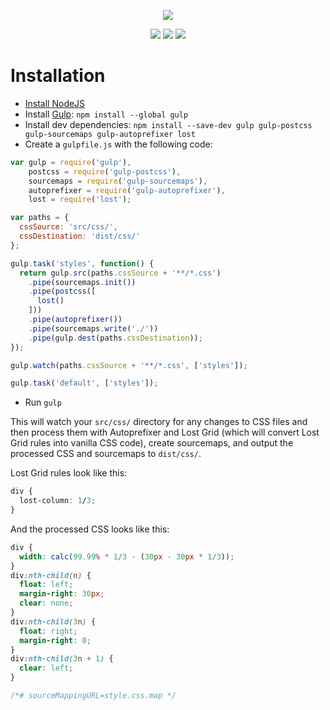 <p align="center">
  <img src="http://corysimmons.github.io/lost/lost-grid.svg">
</p>

<p align="center">
  <a href="https://www.npmjs.com/package/lost"><img src="https://img.shields.io/npm/v/lost-grid.svg?style=flat-square"></a>
  <a href="https://github.com/corysimmons/lost/stargazers"><img src="http://img.shields.io/npm/dm/lost-grid.svg?style=flat-square"></a>
  <a href="https://gitter.im/corysimmons/lost"><img src="https://badges.gitter.im/Join%20Chat.svg"></a>
</p>


# Installation

- [Install NodeJS](http://nodejs.org)
- Install [Gulp](http://gulpjs.com): `npm install --global gulp`
- Install dev dependencies: `npm install --save-dev gulp gulp-postcss gulp-sourcemaps gulp-autoprefixer lost`
- Create a `gulpfile.js` with the following code:

```javascript
var gulp = require('gulp'),
    postcss = require('gulp-postcss'),
    sourcemaps = require('gulp-sourcemaps'),
    autoprefixer = require('gulp-autoprefixer'),
    lost = require('lost');

var paths = {
  cssSource: 'src/css/',
  cssDestination: 'dist/css/'
};

gulp.task('styles', function() {
  return gulp.src(paths.cssSource + '**/*.css')
    .pipe(sourcemaps.init())
    .pipe(postcss([
      lost()
    ]))
    .pipe(autoprefixer())
    .pipe(sourcemaps.write('./'))
    .pipe(gulp.dest(paths.cssDestination));
});

gulp.watch(paths.cssSource + '**/*.css', ['styles']);

gulp.task('default', ['styles']);
```
- Run `gulp`

This will watch your `src/css/` directory for any changes to CSS files and then
process them with Autoprefixer and Lost Grid (which will convert Lost Grid rules
into vanilla CSS code), create sourcemaps, and output the processed CSS and
sourcemaps to `dist/css/`.

Lost Grid rules look like this:

```css
div {
  lost-column: 1/3;
}
```

And the processed CSS looks like this:

```css
div {
  width: calc(99.99% * 1/3 - (30px - 30px * 1/3));
}
div:nth-child(n) {
  float: left;
  margin-right: 30px;
  clear: none;
}
div:nth-child(3n) {
  float: right;
  margin-right: 0;
}
div:nth-child(3n + 1) {
  clear: left;
}

/*# sourceMappingURL=style.css.map */
```
